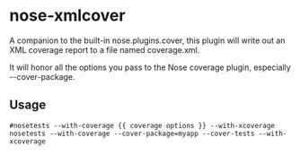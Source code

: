 # nose-xmlcover

A companion to the built-in nose.plugins.cover, this plugin will write out an XML coverage report to a file named coverage.xml.

It will honor all the options you pass to the Nose coverage plugin, especially --cover-package.

## Usage
    #nosetests --with-coverage {{ coverage options }} --with-xcoverage
    nosetests --with-coverage --cover-package=myapp --cover-tests --with-xcoverage

